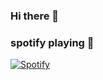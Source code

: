 ### Hi there 👋

<!--
**Anuj7th-Hokage/Anuj7th-Hokage** is a ✨ _special_ ✨ repository because its `README.md` (this file) appears on your GitHub profile.

Here are some ideas to get you started:

- 🔭 I’m currently working on ...
- 🌱 I’m currently learning ...
- 👯 I’m looking to collaborate on ...
- 🤔 I’m looking for help with ...
- 💬 Ask me about ...
- 📫 How to reach me: ...
- 😄 Pronouns: ...
- ⚡ Fun fact: ...
-->

### spotify playing 🎵

[![Spotify](https://novatorem.vercel.app/api/spotify)](https://open.spotify.com/user/omnitenebris)
